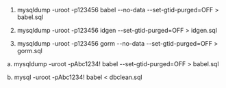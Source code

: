 1. mysqldump -uroot -p123456 babel --no-data --set-gtid-purged=OFF > babel.sql


2. mysqldump -uroot -p123456 idgen --set-gtid-purged=OFF > idgen.sql

3. mysqldump -uroot -p123456 gorm --no-data --set-gtid-purged=OFF > gorm.sql



a. mysqldump -uroot -pAbc1234! babel --set-gtid-purged=OFF > babel.sql


b. mysql -uroot -pAbc1234!  babel < dbclean.sql
